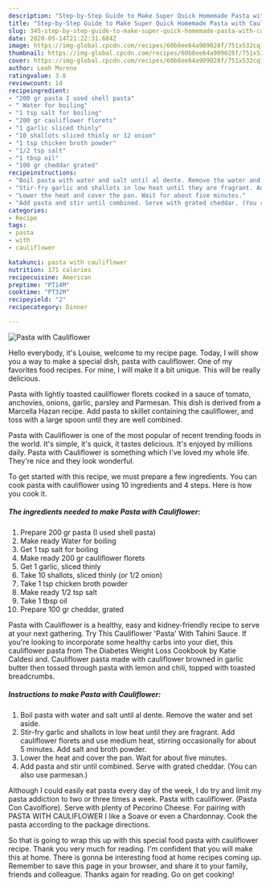 ```yaml
---
description: "Step-by-Step Guide to Make Super Quick Homemade Pasta with Cauliflower"
title: "Step-by-Step Guide to Make Super Quick Homemade Pasta with Cauliflower"
slug: 345-step-by-step-guide-to-make-super-quick-homemade-pasta-with-cauliflower
date: 2020-05-14T21:22:31.684Z
image: https://img-global.cpcdn.com/recipes/60b8ee64a909028f/751x532cq70/pasta-with-cauliflower-recipe-main-photo.jpg
thumbnail: https://img-global.cpcdn.com/recipes/60b8ee64a909028f/751x532cq70/pasta-with-cauliflower-recipe-main-photo.jpg
cover: https://img-global.cpcdn.com/recipes/60b8ee64a909028f/751x532cq70/pasta-with-cauliflower-recipe-main-photo.jpg
author: Leah Moreno
ratingvalue: 3.8
reviewcount: 14
recipeingredient:
- "200 gr pasta I used shell pasta"
- " Water for boiling"
- "1 tsp salt for boiling"
- "200 gr cauliflower florets"
- "1 garlic sliced thinly"
- "10 shallots sliced thinly or 12 onion"
- "1 tsp chicken broth powder"
- "1/2 tsp salt"
- "1 tbsp oil"
- "100 gr cheddar grated"
recipeinstructions:
- "Boil pasta with water and salt until al dente. Remove the water and set aside."
- "Stir-fry garlic and shallots in low heat until they are fragrant. Add cauliflower florets and use medium heat, stirring occasionally for about 5 minutes. Add salt and broth powder."
- "Lower the heat and cover the pan. Wait for about five minutes."
- "Add pasta and stir until combined. Serve with grated cheddar. (You can also use parmesan.)"
categories:
- Recipe
tags:
- pasta
- with
- cauliflower

katakunci: pasta with cauliflower 
nutrition: 171 calories
recipecuisine: American
preptime: "PT14M"
cooktime: "PT32M"
recipeyield: "2"
recipecategory: Dinner

---
```



![Pasta with Cauliflower](https://img-global.cpcdn.com/recipes/60b8ee64a909028f/751x532cq70/pasta-with-cauliflower-recipe-main-photo.jpg)

Hello everybody, it's Louise, welcome to my recipe page. Today, I will show you a way to make a special dish, pasta with cauliflower. One of my favorites food recipes. For mine, I will make it a bit unique. This will be really delicious.

Pasta with lightly toasted cauliflower florets cooked in a sauce of tomato, anchovies, onions, garlic, parsley and Parmesan. This dish is derived from a Marcella Hazan recipe. Add pasta to skillet containing the cauliflower, and toss with a large spoon until they are well combined.

Pasta with Cauliflower is one of the most popular of recent trending foods in the world. It's simple, it's quick, it tastes delicious. It's enjoyed by millions daily. Pasta with Cauliflower is something which I've loved my whole life. They're nice and they look wonderful.


To get started with this recipe, we must prepare a few ingredients. You can cook pasta with cauliflower using 10 ingredients and 4 steps. Here is how you cook it.

<!--inarticleads1-->

##### The ingredients needed to make Pasta with Cauliflower:

1. Prepare 200 gr pasta (I used shell pasta)
1. Make ready  Water for boiling
1. Get 1 tsp salt for boiling
1. Make ready 200 gr cauliflower florets
1. Get 1 garlic, sliced thinly
1. Take 10 shallots, sliced thinly (or 1/2 onion)
1. Take 1 tsp chicken broth powder
1. Make ready 1/2 tsp salt
1. Take 1 tbsp oil
1. Prepare 100 gr cheddar, grated


Pasta with Cauliflower is a healthy, easy and kidney-friendly recipe to serve at your next gathering. Try This Cauliflower &#39;Pasta&#39; With Tahini Sauce. If you&#39;re looking to incorporate some healthy carbs into your diet, this cauliflower pasta from The Diabetes Weight Loss Cookbook by Katie Caldesi and. Cauliflower pasta made with cauliflower browned in garlic butter then tossed through pasta with lemon and chili, topped with toasted breadcrumbs. 

<!--inarticleads2-->

##### Instructions to make Pasta with Cauliflower:

1. Boil pasta with water and salt until al dente. Remove the water and set aside.
1. Stir-fry garlic and shallots in low heat until they are fragrant. Add cauliflower florets and use medium heat, stirring occasionally for about 5 minutes. Add salt and broth powder.
1. Lower the heat and cover the pan. Wait for about five minutes.
1. Add pasta and stir until combined. Serve with grated cheddar. (You can also use parmesan.)


Although I could easily eat pasta every day of the week, I do try and limit my pasta addiction to two or three times a week. Pasta with cauliflower. (Pasta Con Cavolfiore). Serve with plenty of Pecorino Cheese. For pairing with PASTA WITH CAULIFLOWER I like a Soave or even a Chardonnay. Cook the pasta according to the package directions. 

So that is going to wrap this up with this special food pasta with cauliflower recipe. Thank you very much for reading. I'm confident that you will make this at home. There is gonna be interesting food at home recipes coming up. Remember to save this page in your browser, and share it to your family, friends and colleague. Thanks again for reading. Go on get cooking!
